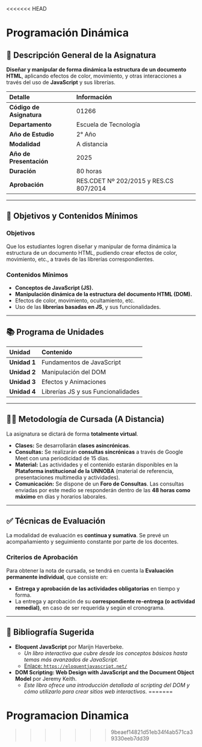 <<<<<<< HEAD
# Programación Dinámica

## 📜 Descripción General de la Asignatura

**Diseñar y manipular de forma dinámica la estructura de un documento HTML**, aplicando efectos de color, movimiento, y otras interacciones a través del uso de **JavaScript** y sus librerías.

| Detalle | Información |
| :--- | :--- |
| **Código de Asignatura** | 01266 |
| **Departamento** | Escuela de Tecnología |
| **Año de Estudio** | 2° Año |
| **Modalidad** | A distancia |
| **Año de Presentación** | 2025 |
| **Duración** | 80 horas |
| **Aprobación** | RES.CDET Nº 202/2015 y RES.CS 807/2014 |

---

## 🎯 Objetivos y Contenidos Mínimos

### **Objetivos**

Que los estudiantes logren diseñar y manipular de forma dinámica la estructura de un documento HTML, pudiendo crear efectos de color, movimiento, etc., a través de las librerías correspondientes.

### **Contenidos Mínimos**

* **Conceptos de JavaScript (JS).**
* **Manipulación dinámica de la estructura del documento HTML (DOM).**
* Efectos de color, movimiento, ocultamiento, etc.
* Uso de las **librerías basadas en JS**, y sus funcionalidades.

---

## 📚 Programa de Unidades

| Unidad | Contenido |
| :--- | :--- |
| **Unidad 1** | Fundamentos de JavaScript |
| **Unidad 2** | Manipulación del DOM |
| **Unidad 3** | Efectos y Animaciones |
| **Unidad 4** | Librerías JS y sus Funcionalidades |

---

## 👩‍💻 Metodología de Cursada (A Distancia)

La asignatura se dictará de forma **totalmente virtual**.

* **Clases:** Se desarrollarán **clases asincrónicas**.
* **Consultas:** Se realizarán **consultas sincrónicas** a través de Google Meet con una periodicidad de 15 días.
* **Material:** Las actividades y el contenido estarán disponibles en la **Plataforma institucional de la UNNOBA** (material de referencia, presentaciones multimedia y actividades).
* **Comunicación:** Se dispone de un **Foro de Consultas**. Las consultas enviadas por este medio se responderán dentro de las **48 horas como máximo** en días y horarios laborales.

---

## ✅ Técnicas de Evaluación

La modalidad de evaluación es **continua y sumativa**. Se prevé un acompañamiento y seguimiento constante por parte de los docentes.

### **Criterios de Aprobación**

Para obtener la nota de cursada, se tendrá en cuenta la **Evaluación permanente individual**, que consiste en:

* **Entrega y aprobación de las actividades obligatorias** en tiempo y forma.
* La entrega y aprobación de su **correspondiente re-entrega (o actividad remedial)**, en caso de ser requerida y según el cronograma.

---

## 📖 Bibliografía Sugerida

* **Eloquent JavaScript** por Marijn Haverbeke.
    * *Un libro interactivo que cubre desde los conceptos básicos hasta temas más avanzados de JavaScript.*
    * [Enlace: `https://eloquentjavascript.net/`](https://eloquentjavascript.net/)
* **DOM Scripting: Web Design with JavaScript and the Document Object Model** por Jeremy Keith.
    * *Este libro ofrece una introducción detallada al scripting del DOM y cómo utilizarlo para crear sitios web interactivos.*
=======
# Programacion Dinamica
>>>>>>> 9beaef14821d51eb34f4ab571ca39330eeb7dd39

